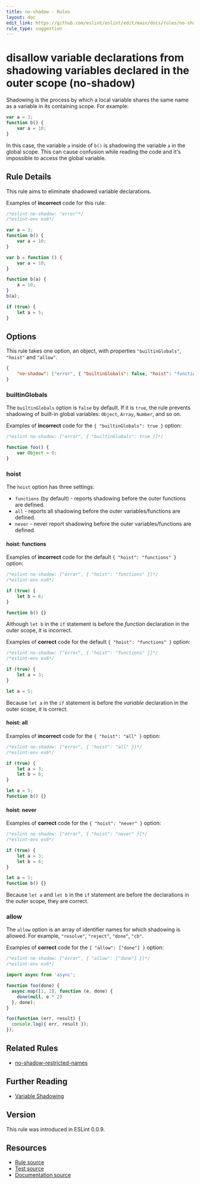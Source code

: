 ```yaml
---
title: no-shadow - Rules
layout: doc
edit_link: https://github.com/eslint/eslint/edit/main/docs/rules/no-shadow.md
rule_type: suggestion
---
```

<!-- Note: No pull requests accepted for this file. See README.md in the root directory for details. -->

# disallow variable declarations from shadowing variables declared in the outer scope (no-shadow)

Shadowing is the process by which a local variable shares the same name as a variable in its containing scope. For example:

```js
var a = 3;
function b() {
    var a = 10;
}
```

In this case, the variable `a` inside of `b()` is shadowing the variable `a` in the global scope. This can cause confusion while reading the code and it's impossible to access the global variable.

## Rule Details

This rule aims to eliminate shadowed variable declarations.

Examples of **incorrect** code for this rule:

```js
/*eslint no-shadow: "error"*/
/*eslint-env es6*/

var a = 3;
function b() {
    var a = 10;
}

var b = function () {
    var a = 10;
}

function b(a) {
    a = 10;
}
b(a);

if (true) {
    let a = 5;
}
```

## Options

This rule takes one option, an object, with properties `"builtinGlobals"`, `"hoist"` and `"allow"`.

```json
{
    "no-shadow": ["error", { "builtinGlobals": false, "hoist": "functions", "allow": [] }]
}
```

### builtinGlobals

The `builtinGlobals` option is `false` by default.
If it is `true`, the rule prevents shadowing of built-in global variables: `Object`, `Array`, `Number`, and so on.

Examples of **incorrect** code for the `{ "builtinGlobals": true }` option:

```js
/*eslint no-shadow: ["error", { "builtinGlobals": true }]*/

function foo() {
    var Object = 0;
}
```

### hoist

The `hoist` option has three settings:

* `functions` (by default) - reports shadowing before the outer functions are defined.
* `all` - reports all shadowing before the outer variables/functions are defined.
* `never` - never report shadowing before the outer variables/functions are defined.

#### hoist: functions

Examples of **incorrect** code for the default `{ "hoist": "functions" }` option:

```js
/*eslint no-shadow: ["error", { "hoist": "functions" }]*/
/*eslint-env es6*/

if (true) {
    let b = 6;
}

function b() {}
```

Although `let b` in the `if` statement is before the *function* declaration in the outer scope, it is incorrect.

Examples of **correct** code for the default `{ "hoist": "functions" }` option:

```js
/*eslint no-shadow: ["error", { "hoist": "functions" }]*/
/*eslint-env es6*/

if (true) {
    let a = 3;
}

let a = 5;
```

Because `let a` in the `if` statement is before the *variable* declaration in the outer scope, it is correct.

#### hoist: all

Examples of **incorrect** code for the `{ "hoist": "all" }` option:

```js
/*eslint no-shadow: ["error", { "hoist": "all" }]*/
/*eslint-env es6*/

if (true) {
    let a = 3;
    let b = 6;
}

let a = 5;
function b() {}
```

#### hoist: never

Examples of **correct** code for the `{ "hoist": "never" }` option:

```js
/*eslint no-shadow: ["error", { "hoist": "never" }]*/
/*eslint-env es6*/

if (true) {
    let a = 3;
    let b = 6;
}

let a = 5;
function b() {}
```

Because `let a` and `let b` in the `if` statement are before the declarations in the outer scope, they are correct.

### allow

The `allow` option is an array of identifier names for which shadowing is allowed. For example, `"resolve"`, `"reject"`, `"done"`, `"cb"`.

Examples of **correct** code for the `{ "allow": ["done"] }` option:

```js
/*eslint no-shadow: ["error", { "allow": ["done"] }]*/
/*eslint-env es6*/

import async from 'async';

function foo(done) {
  async.map([1, 2], function (e, done) {
    done(null, e * 2)
  }, done);
}

foo(function (err, result) {
  console.log({ err, result });
});
```

## Related Rules

* [no-shadow-restricted-names](no-shadow-restricted-names)

## Further Reading

* [Variable Shadowing](https://en.wikipedia.org/wiki/Variable_shadowing)

## Version

This rule was introduced in ESLint 0.0.9.

## Resources

* [Rule source](https://github.com/eslint/eslint/tree/HEAD/lib/rules/no-shadow.js)
* [Test source](https://github.com/eslint/eslint/tree/HEAD/tests/lib/rules/no-shadow.js)
* [Documentation source](https://github.com/eslint/eslint/tree/HEAD/docs/rules/no-shadow.md)
